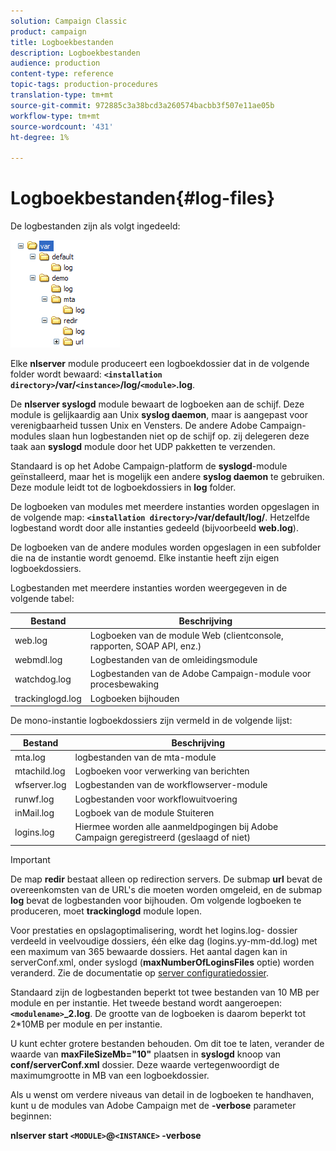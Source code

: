 ```yaml
---
solution: Campaign Classic
product: campaign
title: Logboekbestanden
description: Logboekbestanden
audience: production
content-type: reference
topic-tags: production-procedures
translation-type: tm+mt
source-git-commit: 972885c3a38bcd3a260574bacbb3f507e11ae05b
workflow-type: tm+mt
source-wordcount: '431'
ht-degree: 1%

---
```



# Logboekbestanden{#log-files}

De logbestanden zijn als volgt ingedeeld:

![](assets/d_ncs_directory.png)

Elke **nlserver** module produceert een logboekdossier dat in de volgende folder wordt bewaard: **`<installation directory>`/var/`<instance>`/log/`<module>`.log**.

De **nlserver syslogd** module bewaart de logboeken aan de schijf. Deze module is gelijkaardig aan Unix **syslog daemon**, maar is aangepast voor verenigbaarheid tussen Unix en Vensters. De andere Adobe Campaign-modules slaan hun logbestanden niet op de schijf op. zij delegeren deze taak aan **syslogd** module door het UDP pakketten te verzenden.

Standaard is op het Adobe Campaign-platform de **syslogd**-module geïnstalleerd, maar het is mogelijk een andere **syslog daemon** te gebruiken. Deze module leidt tot de logboekdossiers in **log** folder.

De logboeken van modules met meerdere instanties worden opgeslagen in de volgende map: **`<installation directory>`/var/default/log/**. Hetzelfde logbestand wordt door alle instanties gedeeld (bijvoorbeeld **web.log**).

De logboeken van de andere modules worden opgeslagen in een subfolder die na de instantie wordt genoemd. Elke instantie heeft zijn eigen logboekdossiers.

Logbestanden met meerdere instanties worden weergegeven in de volgende tabel:

| Bestand | Beschrijving |
|---|---|
| web.log | Logboeken van de module Web (clientconsole, rapporten, SOAP API, enz.) |
| webmdl.log | Logbestanden van de omleidingsmodule |
| watchdog.log | Logbestanden van de Adobe Campaign-module voor procesbewaking |
| trackinglogd.log | Logboeken bijhouden |

De mono-instantie logboekdossiers zijn vermeld in de volgende lijst:

| Bestand | Beschrijving |
|---|---|
| mta.log | logbestanden van de mta-module |
| mtachild.log | Logboeken voor verwerking van berichten |
| wfserver.log | Logbestanden van de workflowserver-module |
| runwf.log | Logbestanden voor workflowuitvoering |
| inMail.log | Logboek van de module Stuiteren |
| logins.log | Hiermee worden alle aanmeldpogingen bij Adobe Campaign geregistreerd (geslaagd of niet) |

>[!IMPORTANT]
>
>De map **redir** bestaat alleen op redirection servers. De submap **url** bevat de overeenkomsten van de URL&#39;s die moeten worden omgeleid, en de submap **log** bevat de logbestanden voor bijhouden. Om volgende logboeken te produceren, moet **trackinglogd** module lopen.

Voor prestaties en opslagoptimalisering, wordt het logins.log- dossier verdeeld in veelvoudige dossiers, één elke dag (logins.yy-mm-dd.log) met een maximum van 365 bewaarde dossiers. Het aantal dagen kan in serverConf.xml, onder syslogd (**maxNumberOfLoginsFiles** optie) worden veranderd. Zie de documentatie op [server configuratiedossier](../../installation/using/the-server-configuration-file.md#syslogd).

Standaard zijn de logbestanden beperkt tot twee bestanden van 10 MB per module en per instantie. Het tweede bestand wordt aangeroepen: **`<modulename>`_2.log**. De grootte van de logboeken is daarom beperkt tot 2*10MB per module en per instantie.

U kunt echter grotere bestanden behouden. Om dit toe te laten, verander de waarde van **maxFileSizeMb=&quot;10&quot;** plaatsen in **syslogd** knoop van **conf/serverConf.xml** dossier. Deze waarde vertegenwoordigt de maximumgrootte in MB van een logboekdossier.

Als u wenst om verdere niveaus van detail in de logboeken te handhaven, kunt u de modules van Adobe Campaign met de **-verbose** parameter beginnen:

**nlserver start  `<MODULE>`@`<INSTANCE>` -verbose**
